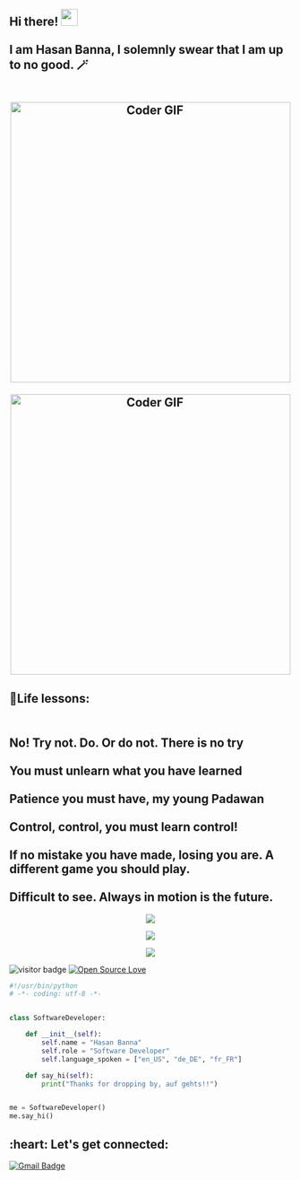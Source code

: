 <h2 align="left">
 <abc>
  <br>Hi there! <img src="https://user-images.githubusercontent.com/42378118/110234147-e3259600-7f4e-11eb-95be-0c4047144dea.gif" width="30"><br>
  <br> I am Hasan Banna, I solemnly swear that I am up to no good. 🪄 <br>
  <br>
     <p align="center"><img src=https://media.giphy.com/media/v1.Y2lkPTc5MGI3NjExNzA2a3FxYnNxZGd4d202bDVueWR2aW80YXdwNGR6eGFuNGx3dWJ4dSZlcD12MV9pbnRlcm5hbF9naWZfYnlfaWQmY3Q9Zw/j3hqssdFfHkpndO1qP/giphy.gif alt="Coder GIF" width="500"></p>
     <p align="center"><img src=https://media.giphy.com/media/v1.Y2lkPTc5MGI3NjExeG9lMjQ2dTg3OTJjbXIwOXdlbGJtMThkajdzYnJzMTZrbHN3eGc1MiZlcD12MV9pbnRlcm5hbF9naWZfYnlfaWQmY3Q9Zw/13JVCGQoE19lRe/giphy.gif alt="Coder GIF" width="500"></p>
 </abc>
</h2> 


<h2 align="left">📘Life lessons:</h2>
<h2 align="left">
 <abc>
  <br> No! Try not. Do. Or do not. There is no try <br>
  <br> You must unlearn what you have learned <br>
  <br> Patience you must have, my young Padawan <br>
  <br> Control, control, you must learn control! <br>
  <br> If no mistake you have made, losing you are. A different game you should play. <br>
  <br> Difficult to see. Always in motion is the future. <br>
 </abc>
</h2> 

<p align="center"><img src="https://i.giphy.com/RThN0hOS2GO4M.gif" /></p>
<p align="center"><img src="https://media.giphy.com/media/v1.Y2lkPTc5MGI3NjExcHI0ajVlamdycmFmemVwdjd1N2diZTN4ZXN0bGUwMnVpemY3Z2Q4bCZlcD12MV9pbnRlcm5hbF9naWZfYnlfaWQmY3Q9Zw/bGgsc5mWoryfgKBx1u/giphy.gif" /></p>
<p align="center"><img src="https://media.giphy.com/media/v1.Y2lkPTc5MGI3NjExZXQ2Y3c5NXVnYTV0MzF1bWt4ZGJ5YjN3dDh1Ymp0NWF1cWc0eHlvYSZlcD12MV9pbnRlcm5hbF9naWZfYnlfaWQmY3Q9Zw/d3mlE7uhX8KFgEmY/giphy.gif" /></p>


![visitor badge](https://visitor-badge.laobi.icu/badge?page_id=ob1Kenoobi.visitor-badge&left_color=red&right_color=green&left_text=HelloVisitors)
[![Open Source Love](https://badges.frapsoft.com/os/v1/open-source.svg?v=103)](https://github.com/ellerbrock/open-source-badges/)

```python
#!/usr/bin/python
# -*- coding: utf-8 -*-


class SoftwareDeveloper:

    def __init__(self):
        self.name = "Hasan Banna"
        self.role = "Software Developer"
        self.language_spoken = ["en_US", "de_DE", "fr_FR"]

    def say_hi(self):
        print("Thanks for dropping by, auf gehts!!")


me = SoftwareDeveloper()
me.say_hi()
```
<h2 align="left">:heart: Let's get connected:</h2>

[![Gmail Badge](https://img.shields.io/badge/Gmail-c14438?style=flat-square&logo=Gmail&logoColor=white&link=mailto:hansolo132134@gmail.com)](mailto:hansolo132134@gmail.com) 


<!---
ob1Kenoobi/ob1Kenoobi is a ✨ special ✨ repository because its `README.md` (this file) appears on your GitHub profile.
You can click the Preview link to take a look at your changes.
--->
